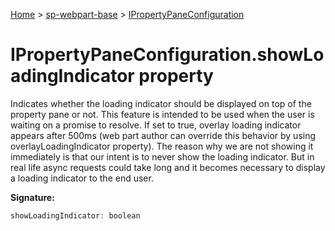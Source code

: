 <!-- docId=sp-webpart-base.ipropertypaneconfiguration.showloadingindicator -->

[Home](./index.md) &gt; [sp-webpart-base](./sp-webpart-base.md) &gt; [IPropertyPaneConfiguration](./sp-webpart-base.ipropertypaneconfiguration.md)

# IPropertyPaneConfiguration.showLoadingIndicator property

Indicates whether the loading indicator should be displayed on top of the property pane or not. This feature is intended to be used when the user is waiting on a promise to resolve. If set to true, overlay loading indicator appears after 500ms (web part author can override this behavior by using overlayLoadingIndicator property). The reason why we are not showing it immediately is that our intent is to never show the loading indicator. But in real life async requests could take long and it becomes necessary to display a loading indicator to the end user.

**Signature:**
```javascript
showLoadingIndicator: boolean
```
